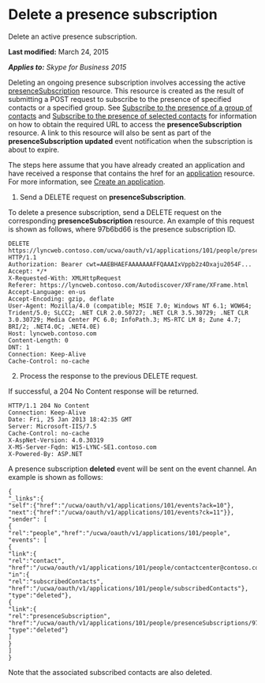 
# Delete a presence subscription
Delete an active presence subscription.

 **Last modified:** March 24, 2015

 _**Applies to:** Skype for Business 2015_

Deleting an ongoing presence subscription involves accessing the active [presenceSubscription](presenceSubscription_ref.md) resource. This resource is created as the result of submitting a POST request to subscribe to the presence of specified contacts or a specified group. See [Subscribe to the presence of a group of contacts](SubscribeToThePresenceOfAGroupOfContacts.md) and [Subscribe to the presence of selected contacts](SubscribeToThePresenceOfSelectedContacts.md) for information on how to obtain the required URL to access the **presenceSubscription** resource. A link to this resource will also be sent as part of the **presenceSubscription** **updated** event notification when the subscription is about to expire.

The steps here assume that you have already created an application and have received a response that contains the href for an [application](application_ref.md) resource. For more information, see [Create an application](CreateAnApplication.md).

1. Send a DELETE request on **presenceSubscription**.
 
 To delete a presence subscription, send a DELETE request on the corresponding **presenceSubscription** resource. An example of this request is shown as follows, where 97b6bd66 is the presence subscription ID.
 


 ```
 DELETE https://lyncweb.contoso.com/ucwa/oauth/v1/applications/101/people/presenceSubscriptions/97b6bd66 HTTP/1.1
Authorization: Bearer cwt=AAEBHAEFAAAAAAAFFQAAAIxVppb2z4Dxaju2054F...
Accept: */*
X-Requested-With: XMLHttpRequest
Referer: https://lyncweb.contoso.com/Autodiscover/XFrame/XFrame.html
Accept-Language: en-us
Accept-Encoding: gzip, deflate
User-Agent: Mozilla/4.0 (compatible; MSIE 7.0; Windows NT 6.1; WOW64; Trident/5.0; SLCC2; .NET CLR 2.0.50727; .NET CLR 3.5.30729; .NET CLR 3.0.30729; Media Center PC 6.0; InfoPath.3; MS-RTC LM 8; Zune 4.7; BRI/2; .NET4.0C; .NET4.0E)
Host: lyncweb.contoso.com
Content-Length: 0
DNT: 1
Connection: Keep-Alive
Cache-Control: no-cache
 ```

2. Process the response to the previous DELETE request.
 
 If successful, a 204 No Content response will be returned.
 


 ```
 HTTP/1.1 204 No Content
Connection: Keep-Alive
Date: Fri, 25 Jan 2013 18:42:35 GMT
Server: Microsoft-IIS/7.5
Cache-Control: no-cache
X-AspNet-Version: 4.0.30319
X-MS-Server-Fqdn: W15-LYNC-SE1.contoso.com
X-Powered-By: ASP.NET

 ```


 A presence subscription **deleted** event will be sent on the event channel. An example is shown as follows:
 


 ```
 {
 "_links":{
 "self":{"href":"/ucwa/oauth/v1/applications/101/events?ack=10"},
 "next":{"href":"/ucwa/oauth/v1/applications/101/events?ck=11"}},
 "sender": [
 {
 "rel":"people","href":"/ucwa/oauth/v1/applications/101/people",
 "events": [
 {
 "link":{
 "rel":"contact",
 "href":"/ucwa/oauth/v1/applications/101/people/contactcenter@contoso.com"},
 "in":{
 "rel":"subscribedContacts",
 "href":"/ucwa/oauth/v1/applications/101/people/subscribedContacts"},
 "type":"deleted"},
 {
 "link":{
 "rel":"presenceSubscription",
 "href":"/ucwa/oauth/v1/applications/101/people/presenceSubscriptions/97b6bd66"},
 "type":"deleted"}
 ]
 }
 ]
}
 ```


 Note that the associated subscribed contacts are also deleted.
 
